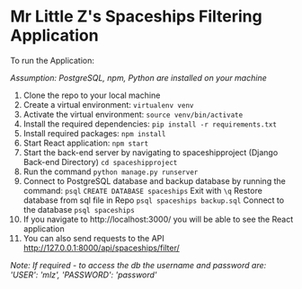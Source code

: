 <h1>Mr Little Z's Spaceships Filtering Application</h1>

To run the Application:

*Assumption: PostgreSQL, npm, Python are installed on your machine*

1. Clone the repo to your local machine
2. Create a virtual environment: `virtualenv venv`
3. Activate the virtual environment: `source venv/bin/activate `
4. Install the required dependencies: `pip install -r requirements.txt`
5. Install required packages: `npm install`
6. Start React application: `npm start`
7. Start the back-end server by navigating to spaceshipproject (Django Back-end Directory) `cd spaceshipproject`
8. Run the command `python manage.py runserver`
9.  Connect to PostgreSQL database and backup database by running the command:
    `psql`
    `CREATE DATABASE spaceships`
    Exit with `\q`
    Restore database from sql file in Repo
    `psql spaceships backup.sql`
    Connect to the database `psql spaceships`
10.  If you navigate to http://localhost:3000/ you will be able to see the React application
11.  You can also send requests to the API http://127.0.0.1:8000/api/spaceships/filter/

*Note: If required - to access the db the username and password are:
        'USER': 'mlz',
        'PASSWORD': 'password'*